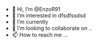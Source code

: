 - 👋 Hi, I’m @EnzoR91
- 👀 I’m interested in dfsdfssdsd
- 🌱 I’m currently 
- 💞️ I’m looking to collaborate on ..
- 📫 How to reach me ...

<!---
EnzoR91/EnzoR91 is a ✨ special ✨ repository because its `README.md` (this file) appears on your GitHub profile.
You can click the Preview link to take a look at your changes.
--->
